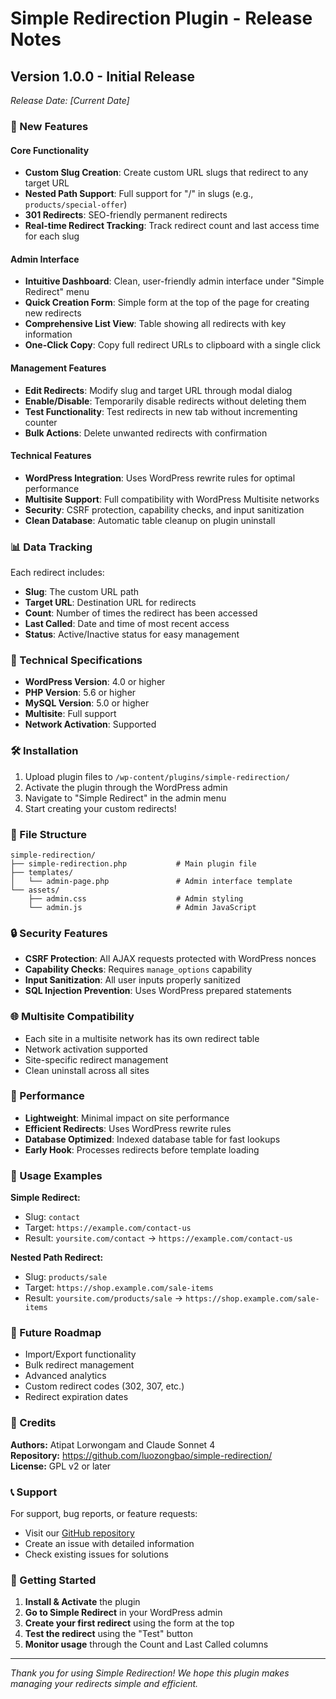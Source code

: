 # Simple Redirection Plugin - Release Notes

## Version 1.0.0 - Initial Release
*Release Date: [Current Date]*

### 🎉 New Features

#### Core Functionality
- **Custom Slug Creation**: Create custom URL slugs that redirect to any target URL
- **Nested Path Support**: Full support for "/" in slugs (e.g., `products/special-offer`)
- **301 Redirects**: SEO-friendly permanent redirects
- **Real-time Redirect Tracking**: Track redirect count and last access time for each slug

#### Admin Interface
- **Intuitive Dashboard**: Clean, user-friendly admin interface under "Simple Redirect" menu
- **Quick Creation Form**: Simple form at the top of the page for creating new redirects
- **Comprehensive List View**: Table showing all redirects with key information
- **One-Click Copy**: Copy full redirect URLs to clipboard with a single click

#### Management Features
- **Edit Redirects**: Modify slug and target URL through modal dialog
- **Enable/Disable**: Temporarily disable redirects without deleting them
- **Test Functionality**: Test redirects in new tab without incrementing counter
- **Bulk Actions**: Delete unwanted redirects with confirmation

#### Technical Features
- **WordPress Integration**: Uses WordPress rewrite rules for optimal performance
- **Multisite Support**: Full compatibility with WordPress Multisite networks
- **Security**: CSRF protection, capability checks, and input sanitization
- **Clean Database**: Automatic table cleanup on plugin uninstall

### 📊 Data Tracking

Each redirect includes:
- **Slug**: The custom URL path
- **Target URL**: Destination URL for redirects
- **Count**: Number of times the redirect has been accessed
- **Last Called**: Date and time of most recent access
- **Status**: Active/Inactive status for easy management

### 🔧 Technical Specifications

- **WordPress Version**: 4.0 or higher
- **PHP Version**: 5.6 or higher
- **MySQL Version**: 5.0 or higher
- **Multisite**: Full support
- **Network Activation**: Supported

### 🛠️ Installation

1. Upload plugin files to `/wp-content/plugins/simple-redirection/`
2. Activate the plugin through the WordPress admin
3. Navigate to "Simple Redirect" in the admin menu
4. Start creating your custom redirects!

### 📁 File Structure

```
simple-redirection/
├── simple-redirection.php           # Main plugin file
├── templates/
│   └── admin-page.php               # Admin interface template
└── assets/
    ├── admin.css                    # Admin styling
    └── admin.js                     # Admin JavaScript
```

### 🔒 Security Features

- **CSRF Protection**: All AJAX requests protected with WordPress nonces
- **Capability Checks**: Requires `manage_options` capability
- **Input Sanitization**: All user inputs properly sanitized
- **SQL Injection Prevention**: Uses WordPress prepared statements

### 🌐 Multisite Compatibility

- Each site in a multisite network has its own redirect table
- Network activation supported
- Site-specific redirect management
- Clean uninstall across all sites

### 🚀 Performance

- **Lightweight**: Minimal impact on site performance
- **Efficient Redirects**: Uses WordPress rewrite rules
- **Database Optimized**: Indexed database table for fast lookups
- **Early Hook**: Processes redirects before template loading

### 📝 Usage Examples

**Simple Redirect:**
- Slug: `contact`
- Target: `https://example.com/contact-us`
- Result: `yoursite.com/contact` → `https://example.com/contact-us`

**Nested Path Redirect:**
- Slug: `products/sale`
- Target: `https://shop.example.com/sale-items`
- Result: `yoursite.com/products/sale` → `https://shop.example.com/sale-items`

### 🔄 Future Roadmap

- Import/Export functionality
- Bulk redirect management
- Advanced analytics
- Custom redirect codes (302, 307, etc.)
- Redirect expiration dates

### 👥 Credits

**Authors:** Atipat Lorwongam and Claude Sonnet 4  
**Repository:** https://github.com/luozongbao/simple-redirection/  
**License:** GPL v2 or later

### 📞 Support

For support, bug reports, or feature requests:
- Visit our [GitHub repository](https://github.com/luozongbao/simple-redirection/)
- Create an issue with detailed information
- Check existing issues for solutions

### 🎯 Getting Started

1. **Install & Activate** the plugin
2. **Go to Simple Redirect** in your WordPress admin
3. **Create your first redirect** using the form at the top
4. **Test the redirect** using the "Test" button
5. **Monitor usage** through the Count and Last Called columns

---

*Thank you for using Simple Redirection! We hope this plugin makes managing your redirects simple and efficient.*